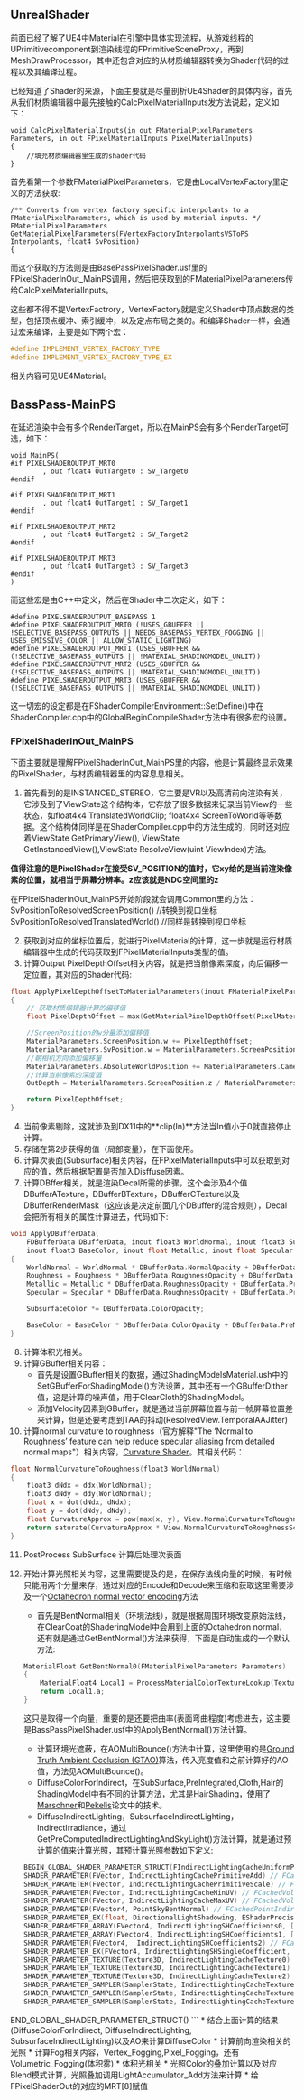 ## UnrealShader
前面已经了解了UE4中Material在引擎中具体实现流程，从游戏线程的UPrimitivecomponent到渲染线程的FPrimitiveSceneProxy，再到MeshDrawProcessor，其中还包含对应的从材质编辑器转换为Shader代码的过程以及其编译过程。

已经知道了Shader的来源，下面主要就是尽量剖析UE4Shader的具体内容，首先从我们材质编辑器中最先接触的CalcPixelMaterialInputs发方法说起，定义如下：
```hlsl
void CalcPixelMaterialInputs(in out FMaterialPixelParameters Parameters, in out FPixelMaterialInputs PixelMaterialInputs)
{
    //填充材质编辑器里生成的shader代码
}
```
首先看第一个参数FMaterialPixelParameters，它是由LocalVertexFactory里定义的方法获取:
```hlsl
/** Converts from vertex factory specific interpolants to a FMaterialPixelParameters, which is used by material inputs. */
FMaterialPixelParameters GetMaterialPixelParameters(FVertexFactoryInterpolantsVSToPS Interpolants, float4 SvPosition)
{
```

而这个获取的方法则是由BasePassPixelShader.usf里的FPixelShaderInOut_MainPS调用，然后把获取到的FMaterialPixelParameters传给CalcPixelMaterialInputs。

这些都不得不提VertexFactrory，VertexFactory就是定义Shader中顶点数据的类型，包括顶点缓冲、索引缓冲，以及定点布局之类的。和编译Shader一样，会通过宏来编译，主要是如下两个宏：
```cpp
#define IMPLEMENT_VERTEX_FACTORY_TYPE
#define IMPLEMENT_VERTEX_FACTORY_TYPE_EX
```
相关内容可见UE4Material。

## BassPass-MainPS
在延迟渲染中会有多个RenderTarget，所以在MainPS会有多个RenderTarget可选，如下：
```hlsl
void MainPS(
#if PIXELSHADEROUTPUT_MRT0
		, out float4 OutTarget0 : SV_Target0
#endif

#if PIXELSHADEROUTPUT_MRT1
		, out float4 OutTarget1 : SV_Target1
#endif

#if PIXELSHADEROUTPUT_MRT2
		, out float4 OutTarget2 : SV_Target2
#endif

#if PIXELSHADEROUTPUT_MRT3
		, out float4 OutTarget3 : SV_Target3
#endif
)
```
而这些宏是由C++中定义，然后在Shader中二次定义，如下：
```hlsl
#define PIXELSHADEROUTPUT_BASEPASS 1
#define PIXELSHADEROUTPUT_MRT0 (!USES_GBUFFER || !SELECTIVE_BASEPASS_OUTPUTS || NEEDS_BASEPASS_VERTEX_FOGGING || USES_EMISSIVE_COLOR || ALLOW_STATIC_LIGHTING)
#define PIXELSHADEROUTPUT_MRT1 (USES_GBUFFER && (!SELECTIVE_BASEPASS_OUTPUTS || !MATERIAL_SHADINGMODEL_UNLIT))
#define PIXELSHADEROUTPUT_MRT2 (USES_GBUFFER && (!SELECTIVE_BASEPASS_OUTPUTS || !MATERIAL_SHADINGMODEL_UNLIT))
#define PIXELSHADEROUTPUT_MRT3 (USES_GBUFFER && (!SELECTIVE_BASEPASS_OUTPUTS || !MATERIAL_SHADINGMODEL_UNLIT))
```

这一切宏的设定都是在FShaderCompilerEnvironment::SetDefine()中在ShaderCompiler.cpp中的GlobalBeginCompileShader方法中有很多宏的设置。

### FPixelShaderInOut_MainPS
下面主要就是理解FPixelShaderInOut_MainPS里的内容，他是计算最终显示效果的PixelShader，与材质编辑器里的内容息息相关。

1. 首先看到的是INSTANCED_STEREO，它主要是VR以及高清前向渲染有关，它涉及到了ViewState这个结构体，它存放了很多数据来记录当前View的一些状态，如float4x4 TranslatedWorldClip;
float4x4 ScreenToWorld等等数据。这个结构体同样是在ShaderCompiler.cpp中的方法生成的，同时还对应着ViewState GetPrimaryView(), ViewState GetInstancedView(),ViewState ResolveView(uint ViewIndex)方法。

**值得注意的是PixelShader在接受SV_POSITION的值时，它xy给的是当前渲染像素的位置，就相当于屏幕分辨率。z应该就是NDC空间里的z**

在FPixelShaderInOut_MainPS开始阶段就会调用Common里的方法：
SvPositionToResolvedScreenPosition()  //转换到视口坐标
SvPositionToResolvedTranslatedWorld() //同样是转换到视口坐标

2. 获取到对应的坐标位置后，就进行PixelMaterial的计算，这一步就是运行材质编辑器中生成的代码获取到FPixelMaterialInputs类型的值。
3. 计算Output PixelDepthOffset相关内容，就是把当前像素深度，向后偏移一定位置，其对应的Shader代码:
```cpp
float ApplyPixelDepthOffsetToMaterialParameters(inout FMaterialPixelParameters MaterialParameters, FPixelMaterialInputs PixelMaterialInputs, out float OutDepth)
{
	// 获取材质编辑器计算的偏移值
	float PixelDepthOffset = max(GetMaterialPixelDepthOffset(PixelMaterialInputs), 0);

    //ScreenPosition的w分量添加偏移值
	MaterialParameters.ScreenPosition.w += PixelDepthOffset;
	MaterialParameters.SvPosition.w = MaterialParameters.ScreenPosition.w;
    //朝相机方向添加偏移量
	MaterialParameters.AbsoluteWorldPosition += MaterialParameters.CameraVector * PixelDepthOffset;
    //计算当前像素的深度值
	OutDepth = MaterialParameters.ScreenPosition.z / MaterialParameters.ScreenPosition.w;

	return PixelDepthOffset;
}
```
4. 当前像素剔除，这就涉及到DX11中的**clip(In)**方法当In值小于0就直接停止计算。
5. 存储在第2步获得的值（局部变量），在下面使用。
6. 计算次表面(Subsurface)相关内容，在FPixelMaterialInputs中可以获取到对应的值，然后根据配置是否加入Disffuse因素。
7. 计算DBffer相关，就是渲染Decal所需的步骤，这个会涉及4个值DBufferATexture，DBufferBTexture，DBufferCTexture以及DBufferRenderMask（这应该是决定前面几个DBuffer的混合规则），Decal会把所有相关的属性计算进去，代码如下:
```cpp
void ApplyDBufferData(
	FDBufferData DBufferData, inout float3 WorldNormal, inout float3 SubsurfaceColor, inout float Roughness, 
	inout float3 BaseColor, inout float Metallic, inout float Specular )
{
	WorldNormal = WorldNormal * DBufferData.NormalOpacity + DBufferData.PreMulWorldNormal;
	Roughness = Roughness * DBufferData.RoughnessOpacity + DBufferData.PreMulRoughness;
	Metallic = Metallic * DBufferData.RoughnessOpacity + DBufferData.PreMulMetallic;
	Specular = Specular * DBufferData.RoughnessOpacity + DBufferData.PreMulSpecular;

	SubsurfaceColor *= DBufferData.ColorOpacity;

	BaseColor = BaseColor * DBufferData.ColorOpacity + DBufferData.PreMulColor;
}
```
8. 计算体积光相关。
9. 计算GBuffer相关内容：
   * 首先是设置GBuffer相关的数据，通过ShadingModelsMaterial.ush中的SetGBufferForShadingModel()方法设置，其中还有一个GBufferDither值，这是计算的噪声值，用于ClearCloth的ShadingModel。
   * 添加Velocity因素到GBuffer，就是通过当前屏幕位置与前一帧屏幕位置差来计算，但是还要考虑到TAA的抖动(ResolvedView.TemporalAAJitter)
10. 计算normal curvature to roughness（官方解释"The ‘Normal to Roughness’ feature can help reduce specular aliasing from detailed normal maps"）相关内容，[Curvature Shader](http://madebyevan.com/shaders/curvature/)。其相关代码：
```cpp
float NormalCurvatureToRoughness(float3 WorldNormal)
{
	float3 dNdx = ddx(WorldNormal);
	float3 dNdy = ddy(WorldNormal);
	float x = dot(dNdx, dNdx);
	float y = dot(dNdy, dNdy);
	float CurvatureApprox = pow(max(x, y), View.NormalCurvatureToRoughnessScaleBias.z);
	return saturate(CurvatureApprox * View.NormalCurvatureToRoughnessScaleBias.x + View.NormalCurvatureToRoughnessScaleBias.y);
}
```
11. PostProcess SubSurface 计算后处理次表面
12. 开始计算光照相关内容，这里需要提及的是，在保存法线向量的时候，有时候只能用两个分量来存，通过对应的Encode和Decode来压缩和获取这里需要涉及一个[Octahedron normal vector encoding](https://knarkowicz.wordpress.com/2014/04/16/octahedron-normal-vector-encoding/)方法
	* 首先是BentNormal相关（环境法线），就是根据周围环境改变原始法线，在ClearCoat的ShaderingModel中会用到上面的Octahedron normal，还有就是通过GetBentNormal()方法来获得，下面是自动生成的一个默认方法:
  
	```cpp
	MaterialFloat GetBentNormal0(FMaterialPixelParameters Parameters)
	{
		MaterialFloat4 Local1 = ProcessMaterialColorTextureLookup(Texture2DSampleBias(Material.Texture2D_0,Material.Texture2D_0Sampler,Parameters.TexCoords[0].xy,View.MaterialTextureMipBias));
		return Local1.a;
	}
	```
    这只是取得一个向量，重要的是还要把曲率(表面弯曲程度)考虑进去，这主要是BassPassPixelShader.usf中的ApplyBentNormal()方法计算。
    * 计算环境光遮蔽，在AOMultiBounce()方法中计算，这里使用的是[Ground Truth Ambient Occlusion (GTAO)](http://iryoku.com/downloads/Practical-Realtime-Strategies-for-Accurate-Indirect-Occlusion.pdf)算法，传入亮度值和之前计算好的AO值，方法见AOMultiBounce()。
    * DiffuseColorForIndirect，在SubSurface,PreIntegrated,Cloth,Hair的ShadingModel中有不同的计算方法，尤其是HairShading，使用了[Marschner](http://www.graphics.stanford.edu/papers/hair/hair-sg03final.pdf)和[Pekelis](https://graphics.pixar.com/library/DataDrivenHairScattering/paper.pdf)论文中的技术。
    * DiffuseIndirectLighting，SubsurfaceIndirectLighting，IndirectIrradiance，通过GetPreComputedIndirectLightingAndSkyLight()方法计算，就是通过预计算的值来计算光照，其预计算光照参数如下定义:
    ```cpp
    BEGIN_GLOBAL_SHADER_PARAMETER_STRUCT(FIndirectLightingCacheUniformParameters, )
	SHADER_PARAMETER(FVector, IndirectLightingCachePrimitiveAdd) // FCachedVolumeIndirectLightingPolicy
	SHADER_PARAMETER(FVector, IndirectLightingCachePrimitiveScale) // FCachedVolumeIndirectLightingPolicy
	SHADER_PARAMETER(FVector, IndirectLightingCacheMinUV) // FCachedVolumeIndirectLightingPolicy
	SHADER_PARAMETER(FVector, IndirectLightingCacheMaxUV) // FCachedVolumeIndirectLightingPolicy
	SHADER_PARAMETER(FVector4, PointSkyBentNormal) // FCachedPointIndirectLightingPolicy
	SHADER_PARAMETER_EX(float, DirectionalLightShadowing, EShaderPrecisionModifier::Half) // FCachedPointIndirectLightingPolicy
	SHADER_PARAMETER_ARRAY(FVector4, IndirectLightingSHCoefficients0, [3]) // FCachedPointIndirectLightingPolicy
	SHADER_PARAMETER_ARRAY(FVector4, IndirectLightingSHCoefficients1, [3]) // FCachedPointIndirectLightingPolicy
	SHADER_PARAMETER(FVector4,	IndirectLightingSHCoefficients2) // FCachedPointIndirectLightingPolicy
	SHADER_PARAMETER_EX(FVector4, IndirectLightingSHSingleCoefficient, EShaderPrecisionModifier::Half) // FCachedPointIndirectLightingPolicy used in forward Translucent
	SHADER_PARAMETER_TEXTURE(Texture3D, IndirectLightingCacheTexture0) // FCachedVolumeIndirectLightingPolicy
	SHADER_PARAMETER_TEXTURE(Texture3D, IndirectLightingCacheTexture1) // FCachedVolumeIndirectLightingPolicy
	SHADER_PARAMETER_TEXTURE(Texture3D, IndirectLightingCacheTexture2) // FCachedVolumeIndirectLightingPolicy
	SHADER_PARAMETER_SAMPLER(SamplerState, IndirectLightingCacheTextureSampler0) // FCachedVolumeIndirectLightingPolicy
	SHADER_PARAMETER_SAMPLER(SamplerState, IndirectLightingCacheTextureSampler1) // FCachedVolumeIndirectLightingPolicy
	SHADER_PARAMETER_SAMPLER(SamplerState, IndirectLightingCacheTextureSampler2) // FCachedVolumeIndirectLightingPolicy
END_GLOBAL_SHADER_PARAMETER_STRUCT()
    ```
    * 结合上面计算的结果(DiffuseColorForIndirect, DiffuseIndirectLighting, SubsurfaceIndirectLighting)以及AO来计算DiffuseColor
    * 计算前向渲染相关的光照
    * 计算Fog相关内容，Vertex_Fogging,Pixel_Fogging，还有Volumetric_Fogging(体积雾)
    * 体积光相关
    * 光照Color的叠加计算以及对应Blend模式计算，光照叠加调用LightAccumulator_Add方法来计算
    * 给FPixelShaderOut的对应的MRT[8]赋值
